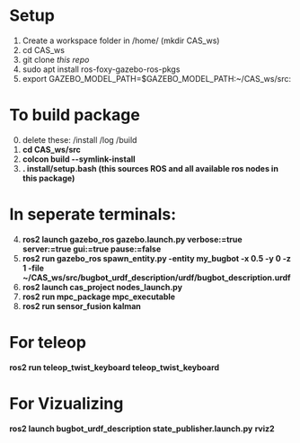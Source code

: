 # Setup
1. Create a workspace folder in /home/  (mkdir CAS_ws)
2. cd CAS_ws
3. git clone *this repo*
4. sudo apt install ros-foxy-gazebo-ros-pkgs 
5. export GAZEBO_MODEL_PATH=$GAZEBO_MODEL_PATH:~/CAS_ws/src:
# To build package
0. delete these: /install /log /build
1. **cd CAS_ws/src**
2. **colcon build --symlink-install**
3. **. install/setup.bash (this sources ROS and all available ros nodes in this package)**

# In seperate terminals: 
4. **ros2 launch gazebo_ros gazebo.launch.py verbose:=true server:=true gui:=true pause:=false**
5. **ros2 run gazebo_ros spawn_entity.py -entity my_bugbot -x 0.5 -y 0 -z 1 -file ~/CAS_ws/src/bugbot_urdf_description/urdf/bugbot_description.urdf**
6. **ros2 launch cas_project nodes_launch.py**
7. **ros2 run mpc_package mpc_executable**
8. **ros2 run sensor_fusion kalman**

# For teleop
**ros2 run teleop_twist_keyboard teleop_twist_keyboard**

# For Vizualizing

**ros2 launch bugbot_urdf_description state_publisher.launch.py**
**rviz2**

